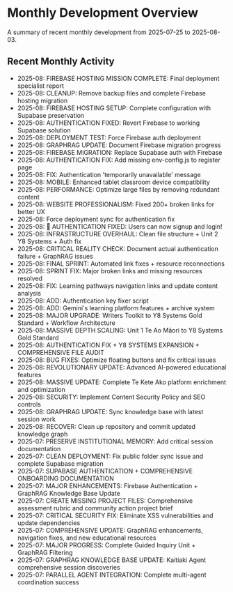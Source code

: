 # Monthly Development Overview

A summary of recent monthly development from 2025-07-25 to 2025-08-03.

## Recent Monthly Activity

- 2025-08: FIREBASE HOSTING MISSION COMPLETE: Final deployment specialist report
- 2025-08: CLEANUP: Remove backup files and complete Firebase hosting migration
- 2025-08: FIREBASE HOSTING SETUP: Complete configuration with Supabase preservation
- 2025-08: AUTHENTICATION FIXED: Revert Firebase to working Supabase solution
- 2025-08: DEPLOYMENT TEST: Force Firebase auth deployment
- 2025-08: GRAPHRAG UPDATE: Document Firebase migration progress
- 2025-08: FIREBASE MIGRATION: Replace Supabase auth with Firebase
- 2025-08: AUTHENTICATION FIX: Add missing env-config.js to register page
- 2025-08: FIX: Authentication 'temporarily unavailable' message
- 2025-08: MOBILE: Enhanced tablet classroom device compatibility
- 2025-08: PERFORMANCE: Optimize large files by removing redundant content
- 2025-08: WEBSITE PROFESSIONALISM: Fixed 200+ broken links for better UX
- 2025-08: Force deployment sync for authentication fix
- 2025-08: 🎉 AUTHENTICATION FIXED: Users can now signup and login\!
- 2025-08: INFRASTRUCTURE OVERHAUL: Clean file structure + Unit 2 Y8 Systems + Auth fix
- 2025-08: CRITICAL REALITY CHECK: Document actual authentication failure + GraphRAG issues
- 2025-08: FINAL SPRINT: Automated link fixes + resource reconnections
- 2025-08: SPRINT FIX: Major broken links and missing resources resolved
- 2025-08: FIX: Learning pathways navigation links and update content analysis
- 2025-08: ADD: Authentication key fixer script
- 2025-08: ADD: Gemini's learning platform features + archive system
- 2025-08: MAJOR UPGRADE: Writers Toolkit to Y8 Systems Gold Standard + Workflow Architecture
- 2025-08: MASSIVE DEPTH SCALING: Unit 1 Te Ao Māori to Y8 Systems Gold Standard
- 2025-08: AUTHENTICATION FIX + Y8 SYSTEMS EXPANSION + COMPREHENSIVE FILE AUDIT
- 2025-08: BUG FIXES: Optimize floating buttons and fix critical issues
- 2025-08: REVOLUTIONARY UPDATE: Advanced AI-powered educational features
- 2025-08: MASSIVE UPDATE: Complete Te Kete Ako platform enrichment and optimization
- 2025-08: SECURITY: Implement Content Security Policy and SEO controls
- 2025-08: GRAPHRAG UPDATE: Sync knowledge base with latest session work
- 2025-08: RECOVER: Clean up repository and commit updated knowledge graph
- 2025-07: PRESERVE INSTITUTIONAL MEMORY: Add critical session documentation
- 2025-07: CLEAN DEPLOYMENT: Fix public folder sync issue and complete Supabase migration
- 2025-07: SUPABASE AUTHENTICATION + COMPREHENSIVE ONBOARDING DOCUMENTATION
- 2025-07: MAJOR ENHANCEMENTS: Firebase Authentication + GraphRAG Knowledge Base Update
- 2025-07: CREATE MISSING PROJECT FILES: Comprehensive assessment rubric and community action project brief
- 2025-07: CRITICAL SECURITY FIX: Eliminate XSS vulnerabilities and update dependencies
- 2025-07: COMPREHENSIVE UPDATE: GraphRAG enhancements, navigation fixes, and new educational resources
- 2025-07: MAJOR PROGRESS: Complete Guided Inquiry Unit + GraphRAG Filtering
- 2025-07: GRAPHRAG KNOWLEDGE BASE UPDATE: Kaitiaki Agent comprehensive session discoveries
- 2025-07: PARALLEL AGENT INTEGRATION: Complete multi-agent coordination success